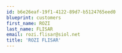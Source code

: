 ```yaml
---
id: b6e26eaf-19f1-4122-89d7-b5124765eed0
blueprint: customers
first_name: ROZI
last_name: FLISAR
email: rozi.flisar@siol.net
title: 'ROZI FLISAR'
---
```

